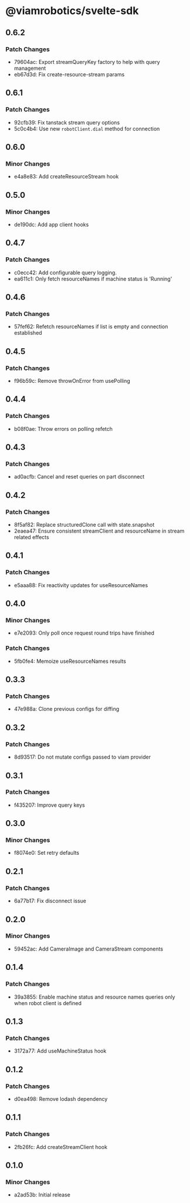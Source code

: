 # @viamrobotics/svelte-sdk

## 0.6.2

### Patch Changes

- 79604ac: Export streamQueryKey factory to help with query management
- eb67d3d: Fix create-resource-stream params

## 0.6.1

### Patch Changes

- 92cfb39: Fix tanstack stream query options
- 5c0c4b4: Use new `robotClient.dial` method for connection

## 0.6.0

### Minor Changes

- e4a8e83: Add createResourceStream hook

## 0.5.0

### Minor Changes

- de190dc: Add app client hooks

## 0.4.7

### Patch Changes

- c0ecc42: Add configurable query logging.
- ea611c1: Only fetch resourceNames if machine status is 'Running'

## 0.4.6

### Patch Changes

- 57fef62: Refetch resourceNames if list is empty and connection established

## 0.4.5

### Patch Changes

- f96b59c: Remove throwOnError from usePolling

## 0.4.4

### Patch Changes

- b08f0ae: Throw errors on polling refetch

## 0.4.3

### Patch Changes

- ad0acfb: Cancel and reset queries on part disconnect

## 0.4.2

### Patch Changes

- 8f5af82: Replace structuredClone call with state.snapshot
- 2eaea47: Ensure consistent streamClient and resourceName in stream related effects

## 0.4.1

### Patch Changes

- e5aaa88: Fix reactivity updates for useResourceNames

## 0.4.0

### Minor Changes

- e7e2093: Only poll once request round trips have finished

### Patch Changes

- 5fb0fe4: Memoize useResourceNames results

## 0.3.3

### Patch Changes

- 47e988a: Clone previous configs for diffing

## 0.3.2

### Patch Changes

- 8d93517: Do not mutate configs passed to viam provider

## 0.3.1

### Patch Changes

- f435207: Improve query keys

## 0.3.0

### Minor Changes

- f8074e0: Set retry defaults

## 0.2.1

### Patch Changes

- 6a77b17: Fix disconnect issue

## 0.2.0

### Minor Changes

- 59452ac: Add CameraImage and CameraStream components

## 0.1.4

### Patch Changes

- 39a3855: Enable machine status and resource names queries only when robot client is defined

## 0.1.3

### Patch Changes

- 3172a77: Add useMachineStatus hook

## 0.1.2

### Patch Changes

- d0ea498: Remove lodash dependency

## 0.1.1

### Patch Changes

- 2fb26fc: Add createStreamClient hook

## 0.1.0

### Minor Changes

- a2ad53b: Initial release
